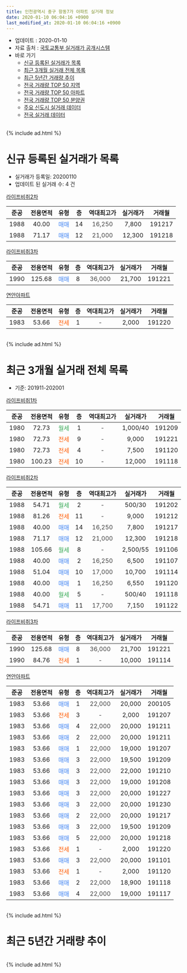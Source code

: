 ```yaml
---
title: 인천광역시 중구 항동7가 아파트 실거래 정보
date: 2020-01-10 06:04:16 +0900
last_modified_at: 2020-01-10 06:04:16 +0900
---
```


* 업데이트 : 2020-01-10
* 자료 출처 : [국토교통부 실거래가 공개시스템](http://rt.molit.go.kr)
* 바로 가기
    * [신규 등록된 실거래가 목록](#신규-등록된-실거래가-목록)
    * [최근 3개월 실거래 전체 목록](#최근-3개월-실거래-전체-목록)
    * [최근 5년간 거래량 추이](#최근-5년간-거래량-추이)
    * [전국 거래량 TOP 50 지역](https://inasie.github.io/apt-trade-info/최근-3개월-전국에서-가장-거래가-많이-발생한-지역)
    * [전국 거래량 TOP 50 아파트](https://inasie.github.io/apt-trade-info/최근-3개월-전국에서-가장-거래가-많이-발생한-아파트)
    * [전국 거래량 TOP 50 분양권](https://inasie.github.io/apt-trade-info/최근-3개월-전국에서-가장-거래가-많이-발생한-분양권)
    * [주요 신도시 실거래 데이터](https://inasie.github.io/apt-trade-info/주요-신도시)
    * [전국 실거래 데이터](https://inasie.github.io/apt-trade-info/전국)
<br>
{% include ad.html %}
<br>

# 신규 등록된 실거래가 목록
* 실거래가 등록일: 20200110
* 업데이트 된 실거래 수: 4 건


[라이프비취2차](https://search.naver.com/search.naver?query=%EC%9D%B8%EC%B2%9C%EA%B4%91%EC%97%AD%EC%8B%9C+%EC%A4%91%EA%B5%AC+%ED%95%AD%EB%8F%997%EA%B0%80+%EB%9D%BC%EC%9D%B4%ED%94%84%EB%B9%84%EC%B7%A82%EC%B0%A8)

|준공|전용면적|유형|층|역대최고가|실거래가|거래월|
|:---:|:---:|:---:|:---:|:---:|:---:|:---:|
|1988|40.00|<span style="color:#4285f3">매매</span>|14|<span style="color:#444444">16,250</span>|7,800|191217|
|1988|71.17|<span style="color:#4285f3">매매</span>|12|<span style="color:#444444">21,000</span>|12,300|191218|

[라이프비취3차](https://search.naver.com/search.naver?query=%EC%9D%B8%EC%B2%9C%EA%B4%91%EC%97%AD%EC%8B%9C+%EC%A4%91%EA%B5%AC+%ED%95%AD%EB%8F%997%EA%B0%80+%EB%9D%BC%EC%9D%B4%ED%94%84%EB%B9%84%EC%B7%A83%EC%B0%A8)

|준공|전용면적|유형|층|역대최고가|실거래가|거래월|
|:---:|:---:|:---:|:---:|:---:|:---:|:---:|
|1990|125.68|<span style="color:#4285f3">매매</span>|8|<span style="color:#444444">36,000</span>|21,700|191221|

[연안아파트](https://search.naver.com/search.naver?query=%EC%9D%B8%EC%B2%9C%EA%B4%91%EC%97%AD%EC%8B%9C+%EC%A4%91%EA%B5%AC+%ED%95%AD%EB%8F%997%EA%B0%80+%EC%97%B0%EC%95%88%EC%95%84%ED%8C%8C%ED%8A%B8)

|준공|전용면적|유형|층|역대최고가|실거래가|거래월|
|:---:|:---:|:---:|:---:|:---:|:---:|:---:|
|1983|53.66|<span style="color:#ff5a00">전세</span>|1|<span style="color:#444444">-</span>|2,000|191220|


<br>
{% include ad.html %}
<br>

# 최근 3개월 실거래 전체 목록
* 기준: 201911-202001


[라이프비취1차](https://search.naver.com/search.naver?query=%EC%9D%B8%EC%B2%9C%EA%B4%91%EC%97%AD%EC%8B%9C+%EC%A4%91%EA%B5%AC+%ED%95%AD%EB%8F%997%EA%B0%80+%EB%9D%BC%EC%9D%B4%ED%94%84%EB%B9%84%EC%B7%A81%EC%B0%A8)

|준공|전용면적|유형|층|역대최고가|실거래가|거래월|
|:---:|:---:|:---:|:---:|:---:|:---:|:---:|
|1980|72.73|<span style="color:#34a853">월세</span>|1|<span style="color:#444444">-</span>|1,000/40|191209|
|1980|72.73|<span style="color:#ff5a00">전세</span>|9|<span style="color:#444444">-</span>|9,000|191221|
|1980|72.73|<span style="color:#ff5a00">전세</span>|4|<span style="color:#444444">-</span>|7,500|191120|
|1980|100.23|<span style="color:#ff5a00">전세</span>|10|<span style="color:#444444">-</span>|12,000|191118|

[라이프비취2차](https://search.naver.com/search.naver?query=%EC%9D%B8%EC%B2%9C%EA%B4%91%EC%97%AD%EC%8B%9C+%EC%A4%91%EA%B5%AC+%ED%95%AD%EB%8F%997%EA%B0%80+%EB%9D%BC%EC%9D%B4%ED%94%84%EB%B9%84%EC%B7%A82%EC%B0%A8)

|준공|전용면적|유형|층|역대최고가|실거래가|거래월|
|:---:|:---:|:---:|:---:|:---:|:---:|:---:|
|1988|54.71|<span style="color:#34a853">월세</span>|2|<span style="color:#444444">-</span>|500/30|191202|
|1988|81.26|<span style="color:#ff5a00">전세</span>|11|<span style="color:#444444">-</span>|9,000|191212|
|1988|40.00|<span style="color:#4285f3">매매</span>|14|<span style="color:#444444">16,250</span>|7,800|191217|
|1988|71.17|<span style="color:#4285f3">매매</span>|12|<span style="color:#444444">21,000</span>|12,300|191218|
|1988|105.66|<span style="color:#34a853">월세</span>|8|<span style="color:#444444">-</span>|2,500/55|191106|
|1988|40.00|<span style="color:#4285f3">매매</span>|2|<span style="color:#444444">16,250</span>|6,500|191107|
|1988|51.04|<span style="color:#4285f3">매매</span>|10|<span style="color:#444444">17,000</span>|10,700|191114|
|1988|40.00|<span style="color:#4285f3">매매</span>|1|<span style="color:#444444">16,250</span>|6,550|191120|
|1988|40.00|<span style="color:#34a853">월세</span>|5|<span style="color:#444444">-</span>|500/40|191118|
|1988|54.71|<span style="color:#4285f3">매매</span>|11|<span style="color:#444444">17,700</span>|7,150|191122|

[라이프비취3차](https://search.naver.com/search.naver?query=%EC%9D%B8%EC%B2%9C%EA%B4%91%EC%97%AD%EC%8B%9C+%EC%A4%91%EA%B5%AC+%ED%95%AD%EB%8F%997%EA%B0%80+%EB%9D%BC%EC%9D%B4%ED%94%84%EB%B9%84%EC%B7%A83%EC%B0%A8)

|준공|전용면적|유형|층|역대최고가|실거래가|거래월|
|:---:|:---:|:---:|:---:|:---:|:---:|:---:|
|1990|125.68|<span style="color:#4285f3">매매</span>|8|<span style="color:#444444">36,000</span>|21,700|191221|
|1990|84.76|<span style="color:#ff5a00">전세</span>|1|<span style="color:#444444">-</span>|10,000|191114|

[연안아파트](https://search.naver.com/search.naver?query=%EC%9D%B8%EC%B2%9C%EA%B4%91%EC%97%AD%EC%8B%9C+%EC%A4%91%EA%B5%AC+%ED%95%AD%EB%8F%997%EA%B0%80+%EC%97%B0%EC%95%88%EC%95%84%ED%8C%8C%ED%8A%B8)

|준공|전용면적|유형|층|역대최고가|실거래가|거래월|
|:---:|:---:|:---:|:---:|:---:|:---:|:---:|
|1983|53.66|<span style="color:#4285f3">매매</span>|1|<span style="color:#444444">22,000</span>|20,000|200105|
|1983|53.66|<span style="color:#ff5a00">전세</span>|3|<span style="color:#444444">-</span>|2,000|191207|
|1983|53.66|<span style="color:#4285f3">매매</span>|4|<span style="color:#444444">22,000</span>|20,000|191211|
|1983|53.66|<span style="color:#4285f3">매매</span>|2|<span style="color:#444444">22,000</span>|20,000|191211|
|1983|53.66|<span style="color:#4285f3">매매</span>|1|<span style="color:#444444">22,000</span>|19,000|191207|
|1983|53.66|<span style="color:#4285f3">매매</span>|3|<span style="color:#444444">22,000</span>|19,500|191209|
|1983|53.66|<span style="color:#4285f3">매매</span>|3|<span style="color:#444444">22,000</span>|22,000|191210|
|1983|53.66|<span style="color:#4285f3">매매</span>|3|<span style="color:#444444">22,000</span>|19,000|191208|
|1983|53.66|<span style="color:#4285f3">매매</span>|3|<span style="color:#444444">22,000</span>|20,000|191227|
|1983|53.66|<span style="color:#4285f3">매매</span>|3|<span style="color:#444444">22,000</span>|20,000|191230|
|1983|53.66|<span style="color:#4285f3">매매</span>|2|<span style="color:#444444">22,000</span>|20,000|191217|
|1983|53.66|<span style="color:#4285f3">매매</span>|3|<span style="color:#444444">22,000</span>|19,500|191209|
|1983|53.66|<span style="color:#4285f3">매매</span>|5|<span style="color:#444444">22,000</span>|20,000|191218|
|1983|53.66|<span style="color:#ff5a00">전세</span>|1|<span style="color:#444444">-</span>|2,000|191220|
|1983|53.66|<span style="color:#4285f3">매매</span>|3|<span style="color:#444444">22,000</span>|20,000|191101|
|1983|53.66|<span style="color:#ff5a00">전세</span>|1|<span style="color:#444444">-</span>|2,000|191120|
|1983|53.66|<span style="color:#4285f3">매매</span>|2|<span style="color:#444444">22,000</span>|18,900|191118|
|1983|53.66|<span style="color:#4285f3">매매</span>|4|<span style="color:#444444">22,000</span>|19,000|191117|


<br>
{% include ad.html %}
<br>

# 최근 5년간 거래량 추이


<div style="width:100%;">
    <canvas id="deal_progress" height="200"></canvas>
</div>

<script>
new Chart(document.getElementById("deal_progress"), {
    type: 'line',
    data: {
        labels: ['201501','201502','201503','201504','201505','201506','201507','201508','201509','201510','201511','201512','201601','201602','201603','201604','201605','201606','201607','201608','201609','201610','201611','201612','201701','201702','201703','201704','201705','201706','201707','201708','201709','201710','201711','201712','201801','201802','201803','201804','201805','201806','201807','201808','201809','201810','201811','201812','201901','201902','201903','201904','201905','201906','201907','201908','201909','201910','201911','201912','202001'],
        datasets: [{
            label: '매매',
            pointRadius: 1,
            data: [12, 11, 19, 14, 22, 20, 20, 26, 11, 17, 11, 11, 15, 11, 29, 21, 15, 17, 30, 20, 25, 12, 13, 12, 9, 8, 14, 15, 8, 23, 7, 23, 12, 13, 9, 10, 15, 9, 12, 7, 10, 8, 16, 8, 15, 15, 13, 14, 9, 4, 13, 11, 42, 11, 20, 26, 11, 17, 7, 14, 1],
            borderColor: "rgba(255, 201, 14, 1)",
            backgroundColor: "rgba(255, 201, 14, 0.5)",
            fill: false,
            lineTension: 0
        },{
            label: '전월세',
            pointRadius: 1,
            data: [13, 5, 15, 14, 15, 11, 15, 16, 9, 8, 8, 13, 9, 10, 15, 13, 16, 12, 10, 17, 16, 16, 17, 12, 7, 13, 12, 14, 21, 13, 13, 10, 17, 9, 5, 12, 13, 4, 8, 6, 8, 11, 11, 3, 4, 4, 10, 5, 4, 8, 4, 6, 6, 8, 5, 5, 9, 17, 6, 6, 0],
            borderColor: "rgba(0, 141, 185, 1)",
            backgroundColor: "rgba(0, 141, 185, 0.5)",
            fill: false,
            lineTension: 0
        }
        ]
    },
    options: {
        responsive: true,
        title: {
            display: false
        },
        tooltips: {
            mode: 'index',
            intersect: false
        },
        hover: {
            mode: 'nearest',
            intersect: true
        },
        scales: {
            xAxes: [{
                display: true,
                scaleLabel: {
                    display: true,
                    labelString: '년/월'
                }
            }],
            yAxes: [{
                display: true,
                ticks: {
                    suggestedMin: 0,
                },
                scaleLabel: {
                    display: true,
                    labelString: '실거래 수'
                }
            }]
        }
    }
});

</script>


<br>
{% include ad.html %}
<br>

